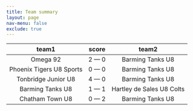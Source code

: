 ```yaml
---
title: Team summary
layout: page
nav-menu: false
exclude: true
---
```




|          team1           |    score    |           team2           |
|:------------------------:|:-----------:|:-------------------------:|
|         Omega 92         | 2 &mdash; 0 |     Barming Tanks U8      |
| Phoenix Tigers U8 Sports | 0 &mdash; 0 |     Barming Tanks U8      |
|   Tonbridge Junior U8    | 4 &mdash; 0 |     Barming Tanks U8      |
|     Barming Tanks U8     | 1 &mdash; 1 | Hartley de Sales U8 Colts |
|     Chatham Town U8      | 0 &mdash; 2 |     Barming Tanks U8      |

 <br /><br /><br />
